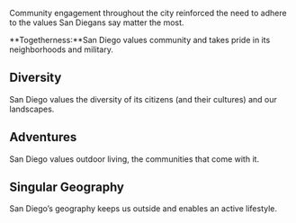 Community engagement throughout the city reinforced the need to adhere to the values San Diegans say matter the most.

**Togetherness:**San Diego values community and takes pride in its neighborhoods and military.

## Diversity
San Diego values the diversity of its citizens (and their cultures) and our landscapes.

## Adventures
San Diego values outdoor living, the communities that come with it.

## Singular Geography
San Diego’s geography keeps us outside and enables an active lifestyle.
